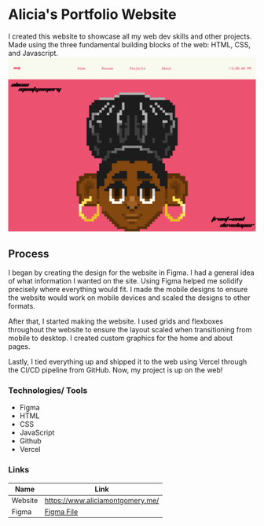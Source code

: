 # Alicia's Portfolio Website
I created this website to showcase all my web dev skills and other projects. Made using the three fundamental building blocks of the web: HTML, CSS, and Javascript. 
![Homepage of Portfolio Website](./img/websiteHome.png)
## Process
I began by creating the design for the website in Figma. I had a general idea of what information I wanted on the site. Using Figma helped me solidify precisely where everything would fit. I made the mobile designs to ensure the website would work on mobile devices and scaled the designs to other formats.

After that, I started making the website. I used grids and flexboxes throughout the website to ensure the layout scaled when transitioning from mobile to desktop. I created custom graphics for the home and about pages. 

Lastly, I tied everything up and shipped it to the web using Vercel through the CI/CD pipeline from GitHub. Now, my project is up on the web!

### Technologies/ Tools
 - Figma
 - HTML
 - CSS
 - JavaScript
 - Github
 - Vercel
 
 ### Links
 
|Name|Link|
|--|--|
| Website |https://www.aliciamontgomery.me/|
| Figma |[Figma File](https://www.figma.com/file/vvOIAGsoKWQBqPppJPY2Fn/Portfolio-site?type=design&node-id=229:12&mode=design&t=WU9YlSVZUTpCgpUx-1)|
